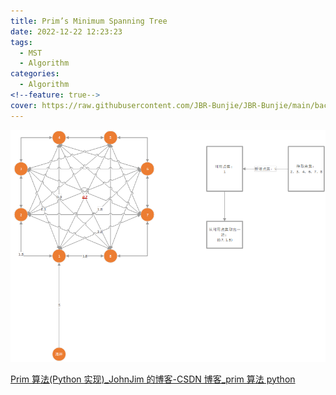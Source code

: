 ```yaml
---
title: Prim’s Minimum Spanning Tree
date: 2022-12-22 12:23:23
tags:
  - MST
  - Algorithm
categories:
  - Algorithm
<!--feature: true-->
cover: https://raw.githubusercontent.com/JBR-Bunjie/JBR-Bunjie/main/back.jpg
---
```


<img src="../../../images\Algorithm\primImage.png">

[Prim 算法(Python 实现)\_JohnJim 的博客-CSDN 博客\_prim 算法 python](https://blog.csdn.net/JohnJim0/article/details/109108859)
